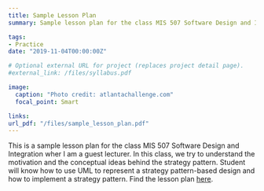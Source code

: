 ```yaml
---
title: Sample Lesson Plan
summary: Sample lesson plan for the class MIS 507 Software Design and Integration.

tags: 
- Practice
date: "2019-11-04T00:00:00Z"

# Optional external URL for project (replaces project detail page).
#external_link: /files/syllabus.pdf

image:
  caption: "Photo credit: atlantachallenge.com"
  focal_point: Smart

links:
url_pdf: "/files/sample_lesson_plan.pdf"
---
```


This is a sample lesson plan for the class MIS 507 Software Design and Integration wher I am a guest lecturer. In this class, we try to understand the motivation and the conceptual ideas behind the strategy pattern. Student will know how to use UML to represent a strategy pattern-based design and how to implement a strategy pattern. Find the lesson plan [here](/files/sample_lesson_plan.pdf).
